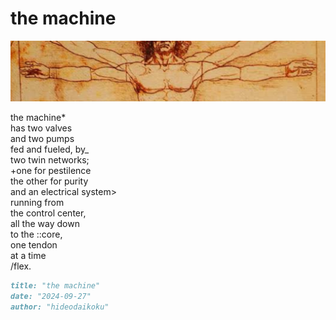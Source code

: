 # the machine
![the machine](images/the%20machine.jpeg)

the machine*<br/>
has two valves<br/>
and two pumps<br/>
fed and fueled, by_<br/>
two twin networks;<br/> 
+one for pestilence<br/>
the other for purity<br/>
and an electrical system><br/>
running from<br/>
the control center,<br/>
all the way down <br/>
to the ::core,<br/>
one tendon<br/>
at a time<br/>
/flex.

```markdown
title: "the machine"
date: "2024-09-27"
author: "hideodaikoku"
```